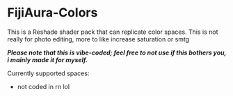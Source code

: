 # FijiAura-Colors
This is a Reshade shader pack that can replicate color spaces. This is not really for photo editing, more to like increase saturation or smtg

***Please note that this is vibe-coded; feel free to not use if this bothers you, i mainly made it for myself.***



Currently supported spaces:
- not coded in rn lol
